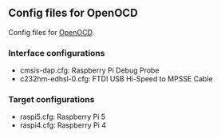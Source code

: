 ## Config files for OpenOCD

Config files for [OpenOCD](https://openocd.org/).

### Interface configurations
 - cmsis-dap.cfg: Raspberry Pi Debug Probe
 - c232hm-edhsl-0.cfg: FTDI USB Hi-Speed to MPSSE Cable

### Target configurations
 - raspi5.cfg: Raspberry Pi 5
 - raspi4.cfg: Raspberry Pi 4
